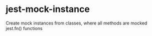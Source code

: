 # jest-mock-instance

Create mock instances from classes, where all methods are mocked jest.fn() functions
